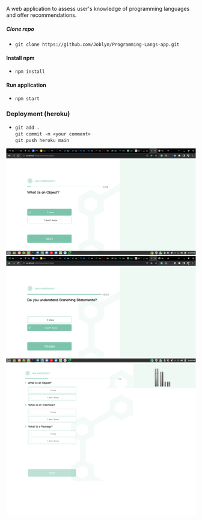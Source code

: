 A web application to assess user's knowledge of programming languages and offer recommendations.

##### Clone repo
 - ```git clone https://github.com/Joblyn/Programming-Langs-app.git```

#### Install npm
 - ``` npm install ```

#### Run application
- ``` npm start ```

### Deployment (heroku)
- `git add .`               
    `git commit -m <your comment>`             
    `git push heroku main`
    
    
![quiz (first) page](./screenshots/quiz-first.png)
![quiz page](./screenshots/quiz-last.png)
![](./screenshots/update.png)